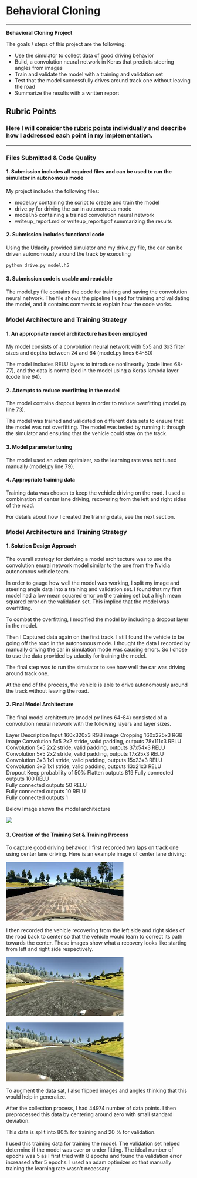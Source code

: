# **Behavioral Cloning** 

---

**Behavioral Cloning Project**

The goals / steps of this project are the following:
* Use the simulator to collect data of good driving behavior
* Build, a convolution neural network in Keras that predicts steering angles from images
* Train and validate the model with a training and validation set
* Test that the model successfully drives around track one without leaving the road
* Summarize the results with a written report


## Rubric Points
### Here I will consider the [rubric points](https://review.udacity.com/#!/rubrics/432/view) individually and describe how I addressed each point in my implementation.  

---
### Files Submitted & Code Quality

#### 1. Submission includes all required files and can be used to run the simulator in autonomous mode

My project includes the following files:
* model.py containing the script to create and train the model
* drive.py for driving the car in autonomous mode
* model.h5 containing a trained convolution neural network 
* writeup_report.md or writeup_report.pdf summarizing the results

#### 2. Submission includes functional code
Using the Udacity provided simulator and my drive.py file, the car can be driven autonomously around the track by executing 
```sh
python drive.py model.h5
```

#### 3. Submission code is usable and readable

The model.py file contains the code for training and saving the convolution neural network. The file shows the pipeline I used for training and validating the model, and it contains comments to explain how the code works.

### Model Architecture and Training Strategy

#### 1. An appropriate model architecture has been employed

My model consists of a convolution neural network with 5x5 and 3x3 filter sizes and depths between 24 and 64 (model.py lines 64-80) 

The model includes RELU layers to introduce nonlinearity (code lines 68-77), and the data is normalized in the model using a Keras lambda layer (code line 64). 

#### 2. Attempts to reduce overfitting in the model

The model contains dropout layers in order to reduce overfitting (model.py line 73). 

The model was trained and validated on different data sets to ensure that the model was not overfitting. The model was tested by running it through the simulator and ensuring that the vehicle could stay on the track.

#### 3. Model parameter tuning

The model used an adam optimizer, so the learning rate was not tuned manually (model.py line 79).

#### 4. Appropriate training data

Training data was chosen to keep the vehicle driving on the road. I used a combination of center lane driving, recovering from the left and right sides of the road. 

For details about how I created the training data, see the next section. 

### Model Architecture and Training Strategy

#### 1. Solution Design Approach

The overall strategy for deriving a model architecture was to use the convolution enural network model similar to the one from the Nvidia autonomous vehicle team. 

In order to gauge how well the model was working, I split my image and steering angle data into a training and validation set. I found that my first model had a low mean squared error on the training set but a high mean squared error on the validation set. This implied that the model was overfitting. 

To combat the overfitting, I modified the model by including a dropout layer in the model. 

Then I Captured data again on the first track. I still found the vehicle to be going off the road in the autonomous mode. I thought the data I recorded by manually driving the car in simulation mode was causing errors. So I chose to use the data provided by udacity for training the model.   

The final step was to run the simulator to see how well the car was driving around track one. 

At the end of the process, the vehicle is able to drive autonomously around the track without leaving the road.

#### 2. Final Model Architecture

The final model architecture (model.py lines 64-84) consisted of a convolution neural network with the following layers and layer sizes.

Layer	Description
Input	160x320x3 RGB image
Cropping	160x225x3 RGB image
Convolution 5x5	2x2 stride, valid padding, outputs 78x111x3
RELU	
Convolution 5x5	2x2 stride, valid padding, outputs 37x54x3
RELU	
Convolution 5x5	2x2 stride, valid padding, outputs 17x25x3
RELU	
Convolution 3x3	1x1 stride, valid padding, outputs 15x23x3
RELU	
Convolution 3x3	1x1 stride, valid padding, outputs 13x21x3
RELU	
Dropout	Keep probability of 50%
Flatten	outputs 819
Fully connected	outputs 100
RELU	
Fully connected	outputs 50
RELU	
Fully connected	outputs 10
RELU	
Fully connected	outputs 1

Below Image shows the model architecture 

![](model_architecture.jpg)

 
#### 3. Creation of the Training Set & Training Process

To capture good driving behavior, I first recorded two laps on track one using center lane driving. Here is an example image of center lane driving:

![](data/IMG/center_2016_12_01_13_30_48_287.jpg)

I then recorded the vehicle recovering from the left side and right sides of the road back to center so that the vehicle would learn to correct its path towards the center.  These images show what a recovery looks like starting from left and right side respectively. 

![](data/IMG/left_2016_12_01_13_46_37_006.jpg)

![](data/IMG/right_2016_12_01_13_46_37_006.jpg)


To augment the data sat, I also flipped images and angles thinking that this would help in generalize. 

After the collection process, I had 44974 number of data points. I then preprocessed this data by centering around zero with small standard deviation. 

This data is split into 80% for training and 20 % for validation. 

I used this training data for training the model. The validation set helped determine if the model was over or under fitting. The ideal number of epochs was 5 as I first tried with 8 epochs and found the validation error increased after 5 epochs. I used an adam optimizer so that manually training the learning rate wasn't necessary.
